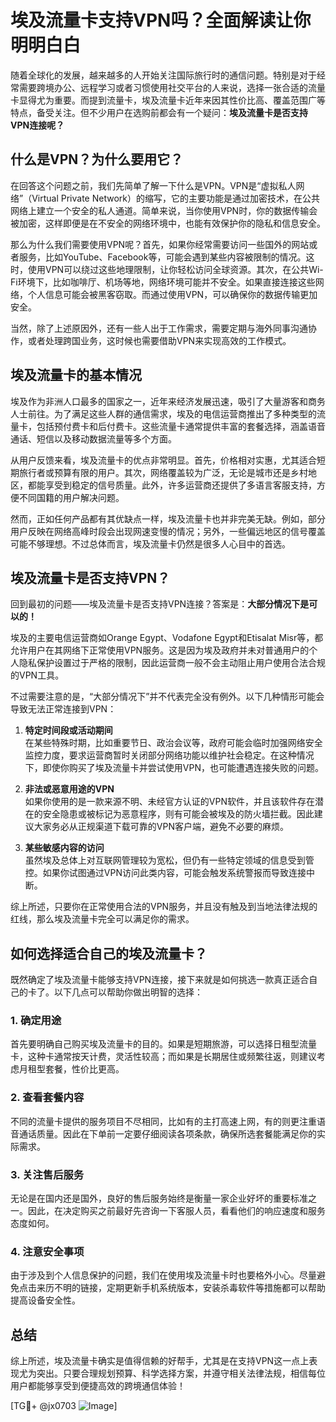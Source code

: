 # 埃及流量卡支持VPN吗？全面解读让你明明白白

随着全球化的发展，越来越多的人开始关注国际旅行时的通信问题。特别是对于经常需要跨境办公、远程学习或者习惯使用社交平台的人来说，选择一张合适的流量卡显得尤为重要。而提到流量卡，埃及流量卡近年来因其性价比高、覆盖范围广等特点，备受关注。但不少用户在选购前都会有一个疑问：**埃及流量卡是否支持VPN连接呢？**

## 什么是VPN？为什么要用它？

在回答这个问题之前，我们先简单了解一下什么是VPN。VPN是“虚拟私人网络”（Virtual Private Network）的缩写，它的主要功能是通过加密技术，在公共网络上建立一个安全的私人通道。简单来说，当你使用VPN时，你的数据传输会被加密，这样即便是在不安全的网络环境中，也能有效保护你的隐私和信息安全。

那么为什么我们需要使用VPN呢？首先，如果你经常需要访问一些国外的网站或者服务，比如YouTube、Facebook等，可能会遇到某些内容被限制的情况。这时，使用VPN可以绕过这些地理限制，让你轻松访问全球资源。其次，在公共Wi-Fi环境下，比如咖啡厅、机场等地，网络环境可能并不安全。如果直接连接这些网络，个人信息可能会被黑客窃取。而通过使用VPN，可以确保你的数据传输更加安全。

当然，除了上述原因外，还有一些人出于工作需求，需要定期与海外同事沟通协作，或者处理跨国业务，这时候也需要借助VPN来实现高效的工作模式。

## 埃及流量卡的基本情况

埃及作为非洲人口最多的国家之一，近年来经济发展迅速，吸引了大量游客和商务人士前往。为了满足这些人群的通信需求，埃及的电信运营商推出了多种类型的流量卡，包括预付费卡和后付费卡。这些流量卡通常提供丰富的套餐选择，涵盖语音通话、短信以及移动数据流量等多个方面。

从用户反馈来看，埃及流量卡的优点非常明显。首先，价格相对实惠，尤其适合短期旅行者或预算有限的用户。其次，网络覆盖较为广泛，无论是城市还是乡村地区，都能享受到稳定的信号质量。此外，许多运营商还提供了多语言客服支持，方便不同国籍的用户解决问题。

然而，正如任何产品都有其优缺点一样，埃及流量卡也并非完美无缺。例如，部分用户反映在网络高峰时段会出现网速变慢的情况；另外，一些偏远地区的信号覆盖可能不够理想。不过总体而言，埃及流量卡仍然是很多人心目中的首选。

## 埃及流量卡是否支持VPN？

回到最初的问题——埃及流量卡是否支持VPN连接？答案是：**大部分情况下是可以的！**

埃及的主要电信运营商如Orange Egypt、Vodafone Egypt和Etisalat Misr等，都允许用户在其网络下正常使用VPN服务。这是因为埃及政府并未对普通用户的个人隐私保护设置过于严格的限制，因此运营商一般不会主动阻止用户使用合法合规的VPN工具。

不过需要注意的是，“大部分情况下”并不代表完全没有例外。以下几种情形可能会导致无法正常连接到VPN：

1. **特定时间段或活动期间**  
   在某些特殊时期，比如重要节日、政治会议等，政府可能会临时加强网络安全监控力度，要求运营商暂时关闭部分网络功能以维护社会稳定。在这种情况下，即使你购买了埃及流量卡并尝试使用VPN，也可能遭遇连接失败的问题。

2. **非法或恶意用途的VPN**  
   如果你使用的是一款来源不明、未经官方认证的VPN软件，并且该软件存在潜在的安全隐患或被标记为恶意程序，则有可能会被埃及的防火墙拦截。因此建议大家务必从正规渠道下载可靠的VPN客户端，避免不必要的麻烦。

3. **某些敏感内容的访问**  
   虽然埃及总体上对互联网管理较为宽松，但仍有一些特定领域的信息受到管控。如果你试图通过VPN访问此类内容，可能会触发系统警报而导致连接中断。

综上所述，只要你在正常使用合法的VPN服务，并且没有触及到当地法律法规的红线，那么埃及流量卡完全可以满足你的需求。

## 如何选择适合自己的埃及流量卡？

既然确定了埃及流量卡能够支持VPN连接，接下来就是如何挑选一款真正适合自己的卡了。以下几点可以帮助你做出明智的选择：

### 1. 确定用途
首先要明确自己购买埃及流量卡的目的。如果是短期旅游，可以选择日租型流量卡，这种卡通常按天计费，灵活性较高；而如果是长期居住或频繁往返，则建议考虑月租型套餐，性价比更高。

### 2. 查看套餐内容
不同的流量卡提供的服务项目不尽相同，比如有的主打高速上网，有的则更注重语音通话质量。因此在下单前一定要仔细阅读各项条款，确保所选套餐能满足你的实际需求。

### 3. 关注售后服务
无论是在国内还是国外，良好的售后服务始终是衡量一家企业好坏的重要标准之一。因此，在决定购买之前最好先咨询一下客服人员，看看他们的响应速度和服务态度如何。

### 4. 注意安全事项
由于涉及到个人信息保护的问题，我们在使用埃及流量卡时也要格外小心。尽量避免点击来历不明的链接，定期更新手机系统版本，安装杀毒软件等措施都可以帮助提高设备安全性。

## 总结

综上所述，埃及流量卡确实是值得信赖的好帮手，尤其是在支持VPN这一点上表现尤为突出。只要合理规划预算、科学选择方案，并遵守相关法律法规，相信每位用户都能够享受到便捷高效的跨境通信体验！

[TG💪+ @jx0703 ![Image](https://github.com/user-attachments/assets/dbca1d08-cadb-493c-b0ec-ad6f7a83f270)]